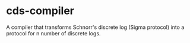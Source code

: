 # cds-compiler
A compiler that transforms Schnorr's discrete log (Sigma protocol) into a protocol for n number of discrete logs.
